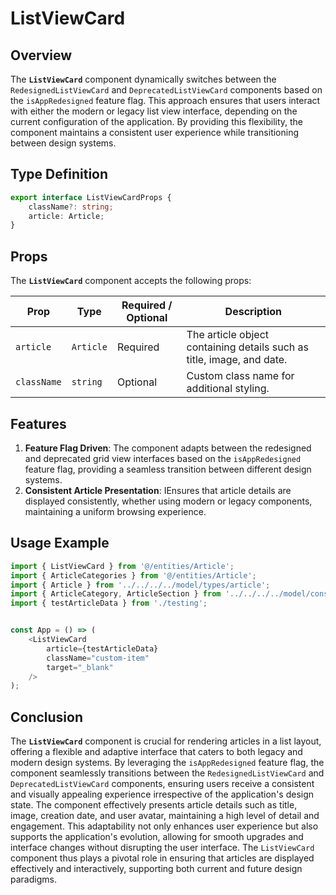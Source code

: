 # ListViewCard

## Overview
The **`ListViewCard`** component dynamically switches between the `RedesignedListViewCard` and `DeprecatedListViewCard` components based on the `isAppRedesigned` feature flag. 
This approach ensures that users interact with either the modern or legacy list view interface, depending on the current configuration of the application. By providing this flexibility, the component maintains a consistent user experience while transitioning between design systems.

## Type Definition 
```typescript
export interface ListViewCardProps {
    className?: string;
    article: Article;
}
```

## Props
The **`ListViewCard`** component accepts the following props:

| Prop       | Type       | Required / Optional | Description                                                               |
|------------|------------|----------------------|---------------------------------------------------------------------------|
| `article` | `Article`   | Required             | The article object containing details such as title, image, and date.              |
| `className` | `string`   | Optional             | Custom class name for additional styling.                                 |


## Features
1. **Feature Flag Driven**: The component adapts between the redesigned and deprecated grid view interfaces based on the `isAppRedesigned` feature flag, providing a seamless transition between different design systems.
2. **Consistent Article Presentation**: IEnsures that article details are displayed consistently, whether using modern or legacy components, maintaining a uniform browsing experience.

## Usage Example

```typescript jsx
import { ListViewCard } from '@/entities/Article';
import { ArticleCategories } from '@/entities/Article';
import { Article } from '../../../../model/types/article';
import { ArticleCategory, ArticleSection } from '../../../../model/consts/articleConsts';
import { testArticleData } from './testing';


const App = () => (
    <ListViewCard
        article={testArticleData}
        className="custom-item"
        target="_blank"
    />
);
```
## Conclusion
The **`ListViewCard`** component is crucial for rendering articles in a list layout, offering a flexible and adaptive interface that caters to both legacy and modern design systems. 
By leveraging the `isAppRedesigned` feature flag, the component seamlessly transitions between the `RedesignedListViewCard` and `DeprecatedListViewCard` components, ensuring users receive a consistent and visually appealing experience irrespective of the application's design state. 
The component effectively presents article details such as title, image, creation date, and user avatar, maintaining a high level of detail and engagement. 
This adaptability not only enhances user experience but also supports the application's evolution, allowing for smooth upgrades and interface changes without disrupting the user interface. 
The `ListViewCard` component thus plays a pivotal role in ensuring that articles are displayed effectively and interactively, supporting both current and future design paradigms.
